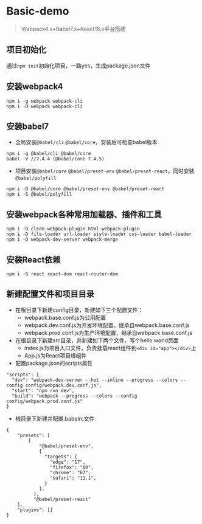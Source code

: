 # Basic-demo
> Webpack4.x+Babel7.x+React16.x平台搭建

## 项目初始化
通过`npm init`初始化项目，一路yes，生成package.json文件

## 安装webpack4
```
npm i -g webpack webpack-cli
npm i -D webpack webpack-cli
```

## 安装babel7
* 全局安装`@babel/cli` `@babel/core`，安装后可检查babel版本
```
npm i -g @babel/cli @babel/core
babel -V //7.4.4 (@babel/core 7.4.5)
```
* 项目安装`@babel/core` `@babel/preset-env` `@babel/preset-react`，同时安装`@babel/polyfill`
```
npm i -D @babel/core @babel/preset-env @babel/preset-react
npm i -S @babel/polyfill
```

## 安装webpack各种常用加载器、插件和工具
```
npm i -D clean-webpack-plugin html-webpack-plugin
npm i -D file-loader url-loader style-loader css-loader babel-loader
npm i -D webpack-dev-server webpack-merge
```

## 安装React依赖
```
npm i -S react react-dom react-router-dom
```

## 新建配置文件和项目目录
* 在根目录下新建config目录，新建如下三个配置文件：
    * webpack.base.conf.js为公用配置
    * webpack.dev.conf.js为开发环境配置，继承自webpack.base.conf.js
    * webpack.prod.conf.js为生产环境配置，继承自webpack.base.conf.js
&nbsp; 
* 在根目录下新建src目录，并新建如下两个文件，写个hello world页面
    * index.js为项目入口文件，负责挂载react组件到`<div id="app"></div>`上
    * App.js为React项目根组件
&nbsp; 
* 配置package.json的scripts属性
```
"scripts": {
  "dev": "webpack-dev-server --hot --inline --progress --colors --config config/webpack.dev.conf.js",
  "start": "npm run dev",
  "build": "webpack --progress --colors --config config/webpack.prod.conf.js"
}
```
* 根目录下新建并配置.babelrc文件
```
{
    "presets": [
        [
            "@babel/preset-env",
            {
              "targets": {
                "edge": "17",
                "firefox": "60",
                "chrome": "67",
                "safari": "11.1",
              }
            },
          ],
          "@babel/preset-react"
    ],
    "plugins": []
}
```